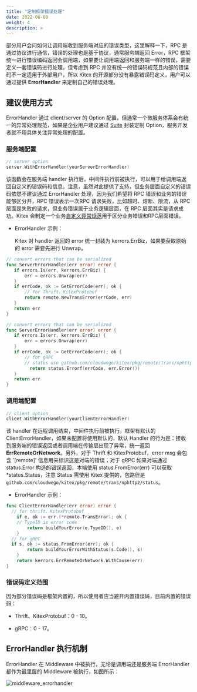 ```yaml
---
title: "定制框架错误处理"
date: 2022-06-09
weight: 4
description: >
---
```


部分用户会问如何让调用端收到服务端对应的错误类型，这里解释一下，RPC 是通过协议进行通信，错误的处理也是基于协议，通常服务端返回 Error，RPC 框架统一进行错误编码返回会调用端，如果要让调用端返回和服务端一样的错误，需要定义一套错误码进行处理。但考虑到 RPC 并没有统一的错误码规范且内部的错误码不一定适用于外部用户，所以 Kitex 的开源部分没有暴露错误码定义，用户可以通过提供 **ErrorHandler** 来定制自己的错误处理。

## 建议使用方式

ErrorHandler 通过 client/server 的 Option 配置，但通常一个微服务体系会有统一的异常处理规范，如果是企业用户建议通过  [Suite](../../framework-exten/suite) 封装定制 Option，服务开发者就不用具体关注异常处理的配置。

### 服务端配置

```go
// server option
server.WithErrorHandler(yourServerErrorHandler)
```

该函数会在服务端 handler 执行后，中间件执行前被执行，可以用于给调用端返回自定义的错误码和信息。注意，虽然对此提供了支持，但业务层面自定义的错误码依然不建议通过 ErrorHandler 处理，因为我们希望将 RPC 错误和业务的错误能够区分开，RPC 错误表示一次RPC 请求失败，比如超时、熔断、限流，从 RPC 层面是失败的请求，但业务错误属于业务逻辑层面，在 RPC 层面其实是请求成功。Kitex 会制定一个业务[自定义异常规范](https://github.com/cloudwego/kitex/issues/511)用于区分业务错误和RPC层面错误。

* ErrorHandler 示例：

  Kitex 对 handler 返回的 error 统一封装为 kerrors.ErrBiz，如果要获取原始的 error 需要先进行 Unwrap。

```go
// convert errors that can be serialized
func ServerErrorHandler(err error) error {
   if errors.Is(err, kerrors.ErrBiz) {
       err = errors.Unwrap(err)
   }
   if errCode, ok := GetErrorCode(err); ok {
       // for Thrift、KitexProtobuf
       return remote.NewTransError(errCode, err)
   }
   return err
}

// convert errors that can be serialized
func ServerErrorHandler(err error) error {
   if errors.Is(err, kerrors.ErrBiz) {
       err = errors.Unwrap(err)
   }
   if errCode, ok := GetErrorCode(err); ok {
       // for gRPC
       // status use github.com/cloudwego/kitex/pkg/remote/trans/nphttp2/status
     	 return status.Errorf(errCode, err.Error())
   }
   return err
}
```

### 调用端配置

```go
// client option
client.WithErrorHandler(yourClientErrorHandler)
```

该 handler 在远程调用结束，中间件执行前被执行。框架有默认的 ClientErrorHandler，如果未配置将使用默认的，默认 Handler 的行为是：接收到服务端的错误返回或者调用端在传输层出现了异常，统一返回 **ErrRemoteOrNetwork**。另外，对于 Thrift 和 KitexProtobuf，error msg 会包含 '[remote]' 信息用来标识这是对端的错误；对于 gRPC 如果对端通过 status.Error 构造的错误返回，本端使用 status.FromError(err) 可以获取 *status.Status，注意 Status 需使用 Kitex 提供的，包路径是  `github.com/cloudwego/kitex/pkg/remote/trans/nphttp2/status`。

* ErrorHandler 示例：

```go
func ClientErrorHandler(err error) error {
  // for thrift、KitexProtobuf
	if e, ok := err.(*remote.TransError); ok {
    // TypeID is error code
		return buildYourError(e.TypeID(), e)
	}
  // for gRPC
  if s, ok := status.FromError(err); ok {
		return buildYourErrorWithStatus(s.Code(), s)
	}
	return kerrors.ErrRemoteOrNetwork.WithCause(err)
}
```


### 错误码定义范围

因为部分错误码是框架内置的，所以使用者应当避开内置错误码，目前内置的错误码：

* Thrift、KitexProtobuf：0 - 10。

* gRPC：0 - 17。


## ErrorHandler 执行机制

ErrorHandler 在 Middleware 中被执行，无论是调用端还是服务端 ErrorHandler 都作为最里层的 Middleware 被执行，如图所示：

![middleware_errorhandler](/img/docs/middleware_errorhandler.png)


